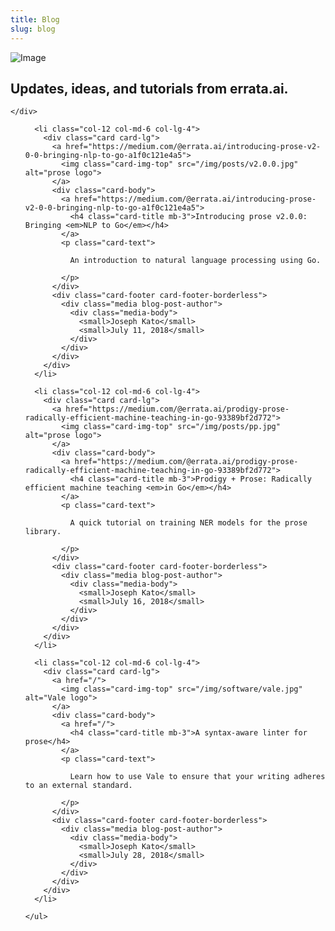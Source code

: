 ```yaml
---
title: Blog
slug: blog
---
```


<section class="space-lg bg-white">
  <img alt="Image" src="/img/graphic-bg-clouds-5.png" class="bg-image" />
  <div class="container">
    <div class="row justify-content-center text-center">
      <div class="col-12 col-md-10 col-lg-9">
        <h2 class="display-4">Updates, ideas, and tutorials from errata.ai.</h2>
      </div>

    </div>

  </div>

</section>
<section class="flush-with-above bg-white">
  <div class="container">
    <ul class="row mb-3 feature-list feature-list-sm">


      <li class="col-12 col-md-6 col-lg-4">
        <div class="card card-lg">
          <a href="https://medium.com/@errata.ai/introducing-prose-v2-0-0-bringing-nlp-to-go-a1f0c121e4a5">
            <img class="card-img-top" src="/img/posts/v2.0.0.jpg" alt="prose logo">
          </a>
          <div class="card-body">
            <a href="https://medium.com/@errata.ai/introducing-prose-v2-0-0-bringing-nlp-to-go-a1f0c121e4a5">
              <h4 class="card-title mb-3">Introducing prose v2.0.0: Bringing <em>NLP to Go</em></h4>
            </a>
            <p class="card-text">

              An introduction to natural language processing using Go.

            </p>
          </div>
          <div class="card-footer card-footer-borderless">
            <div class="media blog-post-author">
              <div class="media-body">
                <small>Joseph Kato</small>
                <small>July 11, 2018</small>
              </div>
            </div>
          </div>
        </div>
      </li>

      <li class="col-12 col-md-6 col-lg-4">
        <div class="card card-lg">
          <a href="https://medium.com/@errata.ai/prodigy-prose-radically-efficient-machine-teaching-in-go-93389bf2d772">
            <img class="card-img-top" src="/img/posts/pp.jpg" alt="prose logo">
          </a>
          <div class="card-body">
            <a href="https://medium.com/@errata.ai/prodigy-prose-radically-efficient-machine-teaching-in-go-93389bf2d772">
              <h4 class="card-title mb-3">Prodigy + Prose: Radically efficient machine teaching <em>in Go</em></h4>
            </a>
            <p class="card-text">

              A quick tutorial on training NER models for the prose library.

            </p>
          </div>
          <div class="card-footer card-footer-borderless">
            <div class="media blog-post-author">
              <div class="media-body">
                <small>Joseph Kato</small>
                <small>July 16, 2018</small>
              </div>
            </div>
          </div>
        </div>
      </li>

      <li class="col-12 col-md-6 col-lg-4">
        <div class="card card-lg">
          <a href="/">
            <img class="card-img-top" src="/img/software/vale.jpg" alt="Vale logo">
          </a>
          <div class="card-body">
            <a href="/">
              <h4 class="card-title mb-3">A syntax-aware linter for prose</h4>
            </a>
            <p class="card-text">

              Learn how to use Vale to ensure that your writing adheres to an external standard.

            </p>
          </div>
          <div class="card-footer card-footer-borderless">
            <div class="media blog-post-author">
              <div class="media-body">
                <small>Joseph Kato</small>
                <small>July 28, 2018</small>
              </div>
            </div>
          </div>
        </div>
      </li>

    </ul>

  </div>

</section>
